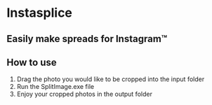 # Instasplice

## Easily make spreads for Instagram™

## How to use

1. Drag the photo you would like to be cropped into the input folder
2. Run the SplitImage.exe file
3. Enjoy your cropped photos in the output folder
